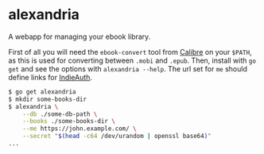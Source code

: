 # alexandria

A webapp for managing your ebook library.

First of all you will need the `ebook-convert` tool from [Calibre][] on your
`$PATH`, as this is used for converting between `.mobi` and `.epub`. Then,
install with `go get` and see the options with `alexandria --help`. The url set
for `me` should define links for [IndieAuth][].

``` bash
$ go get alexandria
$ mkdir some-books-dir
$ alexandria \
    --db ./some-db-path \
    --books ./some-books-dir \
    --me https://john.example.com/ \
    --secret "$(head -c64 /dev/urandom | openssl base64)"
...
```

[Calibre]:   http://calibre-ebook.com/
[IndieAuth]: https://indieweb.org/IndieAuth
